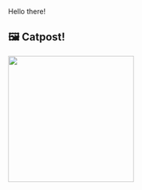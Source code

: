 Hello there!



## 🖼️ Catpost!

<sub>
    <img src="https://cdn2.thecatapi.com/images/bXTS2E1iF.png" height="256">
</sub>

